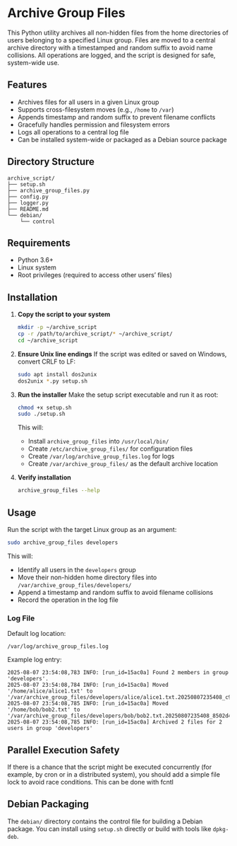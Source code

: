 # Archive Group Files

This Python utility archives all non-hidden files from the home directories of users belonging to a specified Linux group.
Files are moved to a central archive directory with a timestamped and random suffix to avoid name collisions.
All operations are logged, and the script is designed for safe, system-wide use.

## Features

* Archives files for all users in a given Linux group
* Supports cross-filesystem moves (e.g., `/home` to `/var`)
* Appends timestamp and random suffix to prevent filename conflicts
* Gracefully handles permission and filesystem errors
* Logs all operations to a central log file
* Can be installed system-wide or packaged as a Debian source package

## Directory Structure

```
archive_script/
├── setup.sh
├── archive_group_files.py
├── config.py
├── logger.py
├── README.md
└── debian/
    └── control
```

## Requirements

* Python 3.6+
* Linux system
* Root privileges (required to access other users’ files)

## Installation

1. **Copy the script to your system**

   ```bash
   mkdir -p ~/archive_script
   cp -r /path/to/archive_script/* ~/archive_script/
   cd ~/archive_script
   ```

2. **Ensure Unix line endings**
   If the script was edited or saved on Windows, convert CRLF to LF:

   ```bash
   sudo apt install dos2unix
   dos2unix *.py setup.sh
   ```

3. **Run the installer**
   Make the setup script executable and run it as root:

   ```bash
   chmod +x setup.sh
   sudo ./setup.sh
   ```

   This will:

   * Install `archive_group_files` into `/usr/local/bin/`
   * Create `/etc/archive_group_files/` for configuration files
   * Create `/var/log/archive_group_files.log` for logs
   * Create `/var/archive_group_files/` as the default archive location

4. **Verify installation**

   ```bash
   archive_group_files --help
   ```

## Usage

Run the script with the target Linux group as an argument:

```bash
sudo archive_group_files developers
```

This will:

* Identify all users in the `developers` group
* Move their non-hidden home directory files into `/var/archive_group_files/developers/`
* Append a timestamp and random suffix to avoid filename collisions
* Record the operation in the log file

### Log File

Default log location:

```
/var/log/archive_group_files.log
```

Example log entry:

```
2025-08-07 23:54:08,783 INFO: [run_id=15ac0a] Found 2 members in group 'developers'.
2025-08-07 23:54:08,784 INFO: [run_id=15ac0a] Moved '/home/alice/alice1.txt' to '/var/archive_group_files/developers/alice/alice1.txt.20250807235408_c9cae3'
2025-08-07 23:54:08,785 INFO: [run_id=15ac0a] Moved '/home/bob/bob2.txt' to '/var/archive_group_files/developers/bob/bob2.txt.20250807235408_8502d4'
2025-08-07 23:54:08,785 INFO: [run_id=15ac0a] Archived 2 files for 2 users in group 'developers'
```

## Parallel Execution Safety
If there is a chance that the script might be executed concurrently (for example, by cron or in a distributed system), you should add a simple file lock to avoid race conditions.
This can be done with fcntl

## Debian Packaging

The `debian/` directory contains the control file for building a Debian package.
You can install using `setup.sh` directly or build with tools like `dpkg-deb`.

